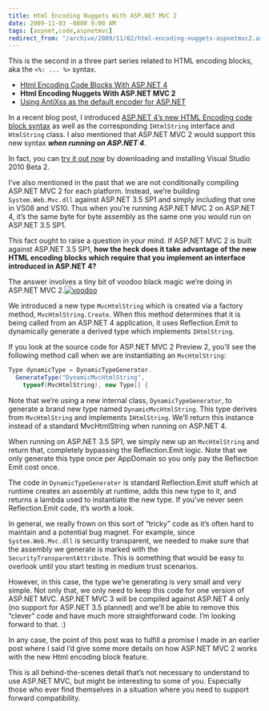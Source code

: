 ```yaml
---
title: Html Encoding Nuggets With ASP.NET MVC 2
date: 2009-11-03 -0800 9:00 AM
tags: [aspnet,code,aspnetmvc]
redirect_from: "/archive/2009/11/02/html-encoding-nuggets-aspnetmvc2.aspx/"
---
```


This is the second in a three part series related to HTML encoding
blocks, aka the `<%: ... %>` syntax.

-   [Html Encoding Code Blocks With ASP.NET
    4](https://haacked.com/archive/2009/09/25/html-encoding-code-nuggets.aspx "Html Encoding Blocks")
-   **Html Encoding Nuggets With ASP.NET MVC 2**
-   [Using AntiXss as the default encoder for
    ASP.NET](https://haacked.com/archive/2010/04/06/using-antixss-as-the-default-encoder-for-asp-net.aspx "Using AntiXSS")

In a recent blog post, I introduced [ASP.NET 4’s new HTML Encoding code
block
syntax](https://haacked.com/archive/2009/09/25/html-encoding-code-nuggets.aspx "Html Encoding Code Blocks")
as well as the corresponding `IHtmlString` interface and `HtmlString`
class. I also mentioned that ASP.NET MVC 2 would support this new syntax
***when running on ASP.NET 4***.

In fact, you can [try it out
now](https://haacked.com/archive/2009/10/20/vs10beta2-and-aspnetmvc.aspx "VS10 Beta 2 from an ASP.NET MVC perspective")
by downloading and installing Visual Studio 2010 Beta 2.

I’ve also mentioned in the past that we are not conditionally compiling
ASP.NET MVC 2 for each platform. Instead, we’re building
`System.Web.Mvc.dll` against ASP.NET 3.5 SP1 and simply including that
one in VS08 and VS10. Thus when you’re running ASP.NET MVC 2 on ASP.NET
4, it’s the same byte for byte assembly as the same one you would run on
ASP.NET 3.5 SP1.

This fact ought to raise a question in your mind. If ASP.NET MVC 2 is
built against ASP.NET 3.5 SP1, **how the heck does it take advantage of
the new HTML encoding blocks which require that you implement an
interface introduced in ASP.NET 4?**

The answer involves a tiny bit of voodoo black magic we’re doing in
ASP.NET MVC
2.[![voodoo](https://haacked.com/images/haacked_com/WindowsLiveWriter/HtmlEncodingNuggetsWithASP.NETMVC2_13929/voodoo_3.jpg "voodoo")](http://www.sxc.hu/photo/1196752 "Voodoo by sloopjohnb")

We introduced a new type `MvcHtmlString` which is created via a factory
method, `MvcHtmlString.Create`. When this method determines that it is
being called from an ASP.NET 4 application, it uses Reflection.Emit to
dynamically generate a derived type which implements `IHtmlString`.

If you look at the source code for ASP.NET MVC 2 Preview 2, you’ll see
the following method call when we are instantiating an `MvcHtmlString`:

```csharp
Type dynamicType = DynamicTypeGenerator.
  GenerateType("DynamicMvcHtmlString", 
    typeof(MvcHtmlString), new Type[] {
```

Note that we’re using a new internal class, `DynamicTypeGenerator`, to
generate a brand new type named `DynamicMvcHtmlString`. This type
derives from `MvcHtmlString` and implements `IHtmlString`. We’ll return
this instance instead of a standard MvcHtmlString when running on
ASP.NET 4.

When running on ASP.NET 3.5 SP1, we simply new up an `MvcHtmlString` and
return that, completely bypassing the Reflection.Emit logic. Note that
we only generate this type once per AppDomain so you only pay the
Reflection Emit cost once.

The code in `DynamicTypeGenerater` is standard Reflection.Emit stuff
which at runtime creates an assembly at runtime, adds this new type to
it, and returns a lambda used to instantiate the new type. If you’ve
never seen Reflection.Emit code, it’s worth a look.

In general, we really frown on this sort of “tricky” code as it’s often
hard to maintain and a potential bug magnet. For example, since
`System.Web.Mvc.dll` is security transparent, we needed to make sure
that the assembly we generate is marked with the
`SecurityTransparentAttribute`. This is something that would be easy to
overlook until you start testing in medium trust scenarios.

However, in this case, the type we’re generating is very small and very
simple. Not only that, we only need to keep this code for one version of
ASP.NET MVC. ASP.NET MVC 3 will be compiled against ASP.NET 4 only (no
support for ASP.NET 3.5 planned) and we’ll be able to remove this
“clever” code and have much more straightforward code. I’m looking
forward to that. :)

In any case, the point of this post was to fulfill a promise I made in
an earlier post where I said I’d give some more details on how ASP.NET
MVC 2 works with the new Html encoding block feature.

This is all behind-the-scenes detail that’s not necessary to understand
to use ASP.NET MVC, but might be interesting to some of you. Especially
those who ever find themselves in a situation where you need to support
forward compatibility.


